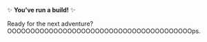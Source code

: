 ✨ **You've run a build!** ✨

Ready for the next adventure? 
OOOOOOOOOOOOOOOOOOOOOOOOOOOOOOOOOOOOOOOOps.

